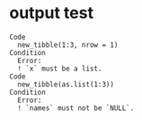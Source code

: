 # output test

    Code
      new_tibble(1:3, nrow = 1)
    Condition
      Error:
      ! `x` must be a list.
    Code
      new_tibble(as.list(1:3))
    Condition
      Error:
      ! `names` must not be `NULL`.

